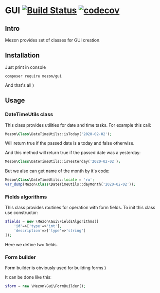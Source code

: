 # GUI [![Build Status](https://travis-ci.com/alexdodonov/mezon-gui.svg?branch=master)](https://travis-ci.com/alexdodonov/mezon-gui) [![codecov](https://codecov.io/gh/alexdodonov/mezon-gui/branch/master/graph/badge.svg)](https://codecov.io/gh/alexdodonov/mezon-gui)
## Intro

Mezon provides set of classes for GUI creation.

## Installation

Just print in console

```
composer require mezon/gui
```

And that's all )

## Usage

### DateTimeUtils class

This class provides utilities for date and time tasks. For example this call:

```PHP
Mezon\Class\DateTimeUtils::isToday('2020-02-02');
```

Will return true if the passed date is a today and false otherwise.

And this method will return true if the passed date was a yesterday:

```PHP
Mezon\Class\DateTimeUtils::isYesterday('2020-02-02');
```

But we also can get name of the month by it's code:

```PHP
Mezon\Class\DateTimeUtils::locale = 'ru';
var_dump(Mezon\Class\DateTimeUtils::dayMonth('2020-02-02'));
```

### Fields algorithms

This class provides routines for operation with form fields. To init this class use constructor:

```PHP
$fields = new \Mezon\Gui\FieldsAlgorithms([
    'id'=>['type'=>'int'],
    'description'=>['type'=>'string']
]);
```

Here we define two fields.

### Form builder

Form builder is obviously used for building forms )

It can be done like this:

```PHP
$form = new \Mezon\Gui\FormBuilder();
```